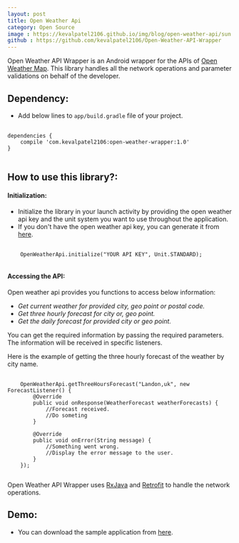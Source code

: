 ```yaml
---
layout: post
title: Open Weather Api
category: Open Source
image : https://kevalpatel2106.github.io/img/blog/open-weather-api/sun.png
github : https://github.com/kevalpatel2106/Open-Weather-API-Wrapper
---
```


Open Weather API Wrapper is an Android wrapper for the APIs of [Open Weather Map](https://openweathermap.org). This library handles all the network operations and parameter validations on behalf of the developer.

## Dependency:
- Add below lines to `app/build.gradle` file of your project.
<pre>
	<code class="java">
dependencies {
    compile 'com.kevalpatel2106:open-weather-wrapper:1.0'
}
</code>
</pre>

## How to use this library?:

#### **Initialization:**

- Initialize the library in your launch activity by providing the open weather api key and the unit system you want to use throughout the application.
- If you don't have the open weather api key, you can generate it from [here](http://openweathermap.org/appid).
<pre>
	<code class="java">
   	OpenWeatherApi.initialize("YOUR API KEY", Unit.STANDARD);
	</code>
</pre>

#### **Accessing the API:**

Open weather api provides you functions to access below information:
- _Get current weather for provided city, geo point or postal code._
- _Get three hourly forecast for city or, geo point._
- _Get the daily forecast for provided city or geo point._

You can get the required information by passing the required parameters. The information will be received in specific listeners.

Here is the example of getting the three hourly forecast of the weather by city name.
<pre>
	<code class="java">
	OpenWeatherApi.getThreeHoursForecast("Landon,uk", new ForecastListener() {
    	@Override
    	public void onResponse(WeatherForecast weatherForecasts) {
        	//Forecast received.
        	//Do someting
    	}

    	@Override
    	public void onError(String message) {
        	//Something went wrong.
        	//Display the error message to the user.
    	}
	});
	</code>
</pre>

Open Weather API Wrapper uses [RxJava](https://github.com/ReactiveX/RxJava) and [Retrofit](https://square.github.io/retrofit/) to handle the network operations.

## Demo:
- You can download the sample application from [here](https://github.com/kevalpatel2106/Open-Weather-API-Wrapper/releases/download/1.0/sample.apk).
